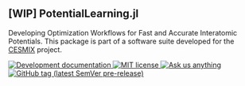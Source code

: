 ## [WIP] PotentialLearning.jl

Developing Optimization Workflows for Fast and Accurate Interatomic Potentials. This package is part of a software suite developed for the [CESMIX](https://computing.mit.edu/cesmix/) project.

<!--<a href="https://cesmix-mit.github.io/PotentialLearning.jl/stable">
<img alt="Stable documentation" src="https://img.shields.io/badge/documentation-stable%20release-blue?style=flat-square">
</a>-->
<a href="https://cesmix-mit.github.io/PotentialLearning.jl/dev">
<img alt="Development documentation" src="https://img.shields.io/badge/documentation-in%20development-orange?style=flat-square">
</a>
<a href="https://mit-license.org">
<img alt="MIT license" src="https://img.shields.io/badge/License-MIT-blue.svg?style=flat-square">
</a>
<a href="https://github.com/cesmix-mit/PotentialLearning.jl/issues/new">
<img alt="Ask us anything" src="https://img.shields.io/badge/Ask%20us-anything-1abc9c.svg?style=flat-square">
</a>
<a href="https://github.com/cesmix-mit/PotentialLearning.jl/releases">
<img alt="GitHub tag (latest SemVer pre-release)" src="https://img.shields.io/github/v/tag/cesmix-mit/PotentialLearning.jl?include_prereleases&label=latest%20version&logo=github&sort=semver&style=flat-square">
</a>

